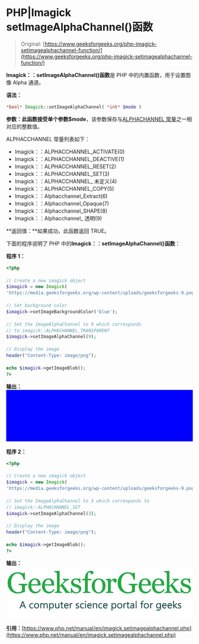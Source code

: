 # PHP|Imagick setImageAlphaChannel()函数

> Original: [https://www.geeksforgeeks.org/php-imagick-setimagealphachannel-function/](https://www.geeksforgeeks.org/php-imagick-setimagealphachannel-function/)

**Imagick：：setImageAlphaChannel()函数**是 PHP 中的内置函数，用于设置图像 Alpha 通道。

**语法：**

```php
*bool* Imagick::setImageAlphaChannel( *int* $mode )
```

**参数：**此函数接受单个参数**$mode**，该参数保存与[ALPHACHANNEL 常量](https://www.php.net/manual/en/imagick.constants.php#imagick.constants.alphachannel)之一相对应的整数值。

ALPHACCHANNEL 常量列表如下：

*   Imagick：：ALPHACCHANNEL_ACTIVATE(0)
*   Imagick：：ALPHACCHANNEL_DEACTIVE(1)
*   Imagick：：ALPHACCHANNEL_RESET(2)
*   Imagick：：ALPHACCHANNEL_SET(3)
*   Imagick：：ALPHACCHANNEL_ 未定义(4)
*   Imagick：：ALPHACCHANNEL_COPY(5)
*   Imagick：：Alphacchannel_Extract(6)
*   Imagick：：Alphacchannel_Opaque(7)
*   Imagick：：Alphacchannel_SHAPE(8)
*   Imagick：：Alphacchannel_ 透明(9)

**返回值：**如果成功，此函数返回 TRUE。

下面的程序说明了 PHP 中的**Imagick：：setImageAlphaChannel()函数**：

**程序 1：**

```php
<?php

// Create a new imagick object
$imagick = new Imagick(
'https://media.geeksforgeeks.org/wp-content/uploads/geeksforgeeks-9.png');

// Set background color
$imagick->setImageBackgroundColor('blue');

// Set the ImageAlphaChannel to 9 which corresponds
// to imagick::ALPHACHANNEL_TRANSPARENT
$imagick->setImageAlphaChannel(9);

// Display the image
header("Content-Type: image/png");

echo $imagick->getImageBlob();
?>
```

**输出：**
![](img/bbde89c3129a52f0ff74a06457935c99.png)

**程序 2：**

```php
<?php

// Create a new imagick object
$imagick = new Imagick(
'https://media.geeksforgeeks.org/wp-content/uploads/geeksforgeeks-9.png');

// Set the ImageAlphaChannel to 3 which corresponds to
// imagick::ALPHACHANNEL_SET
$imagick->setImageAlphaChannel(3);

// Display the image
header("Content-Type: image/png");

echo $imagick->getImageBlob();
?>
```

**输出：**
![](img/bbf9f6c27c8ff175b56ab46809544751.png)

**引用：**[https://www.php.net/manual/en/imagick.setimagealphachannel.php](https://www.php.net/manual/en/imagick.setimagealphachannel.php)